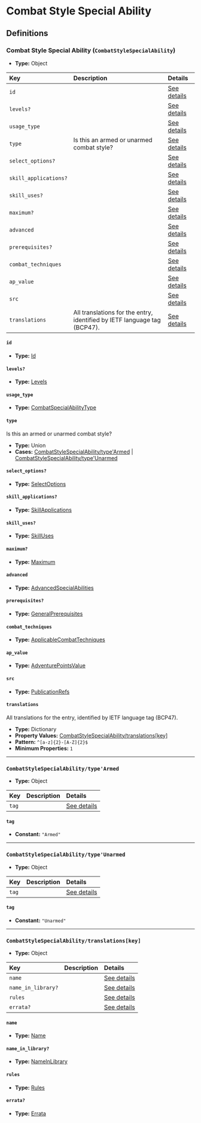 # Combat Style Special Ability

## Definitions

### <a name="CombatStyleSpecialAbility"></a> Combat Style Special Ability (`CombatStyleSpecialAbility`)

- **Type:** Object

Key | Description | Details
:-- | :-- | :--
`id` |  | <a href="#CombatStyleSpecialAbility/id">See details</a>
`levels?` |  | <a href="#CombatStyleSpecialAbility/levels">See details</a>
`usage_type` |  | <a href="#CombatStyleSpecialAbility/usage_type">See details</a>
`type` | Is this an armed or unarmed combat style? | <a href="#CombatStyleSpecialAbility/type">See details</a>
`select_options?` |  | <a href="#CombatStyleSpecialAbility/select_options">See details</a>
`skill_applications?` |  | <a href="#CombatStyleSpecialAbility/skill_applications">See details</a>
`skill_uses?` |  | <a href="#CombatStyleSpecialAbility/skill_uses">See details</a>
`maximum?` |  | <a href="#CombatStyleSpecialAbility/maximum">See details</a>
`advanced` |  | <a href="#CombatStyleSpecialAbility/advanced">See details</a>
`prerequisites?` |  | <a href="#CombatStyleSpecialAbility/prerequisites">See details</a>
`combat_techniques` |  | <a href="#CombatStyleSpecialAbility/combat_techniques">See details</a>
`ap_value` |  | <a href="#CombatStyleSpecialAbility/ap_value">See details</a>
`src` |  | <a href="#CombatStyleSpecialAbility/src">See details</a>
`translations` | All translations for the entry, identified by IETF language tag (BCP47). | <a href="#CombatStyleSpecialAbility/translations">See details</a>

#### <a name="CombatStyleSpecialAbility/id"></a> `id`

- **Type:** <a href="../_Activatable.md#Id">Id</a>

#### <a name="CombatStyleSpecialAbility/levels"></a> `levels?`

- **Type:** <a href="../_Activatable.md#Levels">Levels</a>

#### <a name="CombatStyleSpecialAbility/usage_type"></a> `usage_type`

- **Type:** <a href="../_Activatable.md#CombatSpecialAbilityType">CombatSpecialAbilityType</a>

#### <a name="CombatStyleSpecialAbility/type"></a> `type`

Is this an armed or unarmed combat style?

- **Type:** Union
- **Cases:** <a href="#CombatStyleSpecialAbility/type'Armed">CombatStyleSpecialAbility/type'Armed</a> | <a href="#CombatStyleSpecialAbility/type'Unarmed">CombatStyleSpecialAbility/type'Unarmed</a>

#### <a name="CombatStyleSpecialAbility/select_options"></a> `select_options?`

- **Type:** <a href="../_Activatable.md#SelectOptions">SelectOptions</a>

#### <a name="CombatStyleSpecialAbility/skill_applications"></a> `skill_applications?`

- **Type:** <a href="../_Activatable.md#SkillApplications">SkillApplications</a>

#### <a name="CombatStyleSpecialAbility/skill_uses"></a> `skill_uses?`

- **Type:** <a href="../_Activatable.md#SkillUses">SkillUses</a>

#### <a name="CombatStyleSpecialAbility/maximum"></a> `maximum?`

- **Type:** <a href="../_Activatable.md#Maximum">Maximum</a>

#### <a name="CombatStyleSpecialAbility/advanced"></a> `advanced`

- **Type:** <a href="../_Activatable.md#AdvancedSpecialAbilities">AdvancedSpecialAbilities</a>

#### <a name="CombatStyleSpecialAbility/prerequisites"></a> `prerequisites?`

- **Type:** <a href="../_Prerequisite.md#GeneralPrerequisites">GeneralPrerequisites</a>

#### <a name="CombatStyleSpecialAbility/combat_techniques"></a> `combat_techniques`

- **Type:** <a href="../_Activatable.md#ApplicableCombatTechniques">ApplicableCombatTechniques</a>

#### <a name="CombatStyleSpecialAbility/ap_value"></a> `ap_value`

- **Type:** <a href="../_Activatable.md#AdventurePointsValue">AdventurePointsValue</a>

#### <a name="CombatStyleSpecialAbility/src"></a> `src`

- **Type:** <a href="../source/_PublicationRef.md#PublicationRefs">PublicationRefs</a>

#### <a name="CombatStyleSpecialAbility/translations"></a> `translations`

All translations for the entry, identified by IETF language tag (BCP47).

- **Type:** Dictionary
- **Property Values:** <a href="#CombatStyleSpecialAbility/translations[key]">CombatStyleSpecialAbility/translations[key]</a>
- **Pattern:** `^[a-z]{2}-[A-Z]{2}$`
- **Minimum Properties:** `1`

---

### <a name="CombatStyleSpecialAbility/type'Armed"></a> `CombatStyleSpecialAbility/type'Armed`

- **Type:** Object

Key | Description | Details
:-- | :-- | :--
`tag` |  | <a href="#CombatStyleSpecialAbility/type'Armed/tag">See details</a>

#### <a name="CombatStyleSpecialAbility/type'Armed/tag"></a> `tag`

- **Constant:** `"Armed"`

---

### <a name="CombatStyleSpecialAbility/type'Unarmed"></a> `CombatStyleSpecialAbility/type'Unarmed`

- **Type:** Object

Key | Description | Details
:-- | :-- | :--
`tag` |  | <a href="#CombatStyleSpecialAbility/type'Unarmed/tag">See details</a>

#### <a name="CombatStyleSpecialAbility/type'Unarmed/tag"></a> `tag`

- **Constant:** `"Unarmed"`

---

### <a name="CombatStyleSpecialAbility/translations[key]"></a> `CombatStyleSpecialAbility/translations[key]`

- **Type:** Object

Key | Description | Details
:-- | :-- | :--
`name` |  | <a href="#CombatStyleSpecialAbility/translations[key]/name">See details</a>
`name_in_library?` |  | <a href="#CombatStyleSpecialAbility/translations[key]/name_in_library">See details</a>
`rules` |  | <a href="#CombatStyleSpecialAbility/translations[key]/rules">See details</a>
`errata?` |  | <a href="#CombatStyleSpecialAbility/translations[key]/errata">See details</a>

#### <a name="CombatStyleSpecialAbility/translations[key]/name"></a> `name`

- **Type:** <a href="../_Activatable.md#Name">Name</a>

#### <a name="CombatStyleSpecialAbility/translations[key]/name_in_library"></a> `name_in_library?`

- **Type:** <a href="../_Activatable.md#NameInLibrary">NameInLibrary</a>

#### <a name="CombatStyleSpecialAbility/translations[key]/rules"></a> `rules`

- **Type:** <a href="../_Activatable.md#Rules">Rules</a>

#### <a name="CombatStyleSpecialAbility/translations[key]/errata"></a> `errata?`

- **Type:** <a href="../source/_Erratum.md#Errata">Errata</a>
